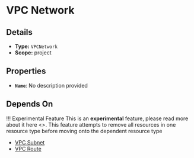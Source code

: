 # VPC Network

## Details

- **Type:** `VPCNetwork`
- **Scope:** project

## Properties

- **`Name`**: No description provided
## Depends On

!!! Experimental Feature
    This is an **experimental** feature, please read more about it here <>. This feature attempts to remove all resources in one resource type before moving onto the dependent resource type

- [VPC Subnet](vpc-subnet.md)
- [VPC Route](vpc-route.md)

